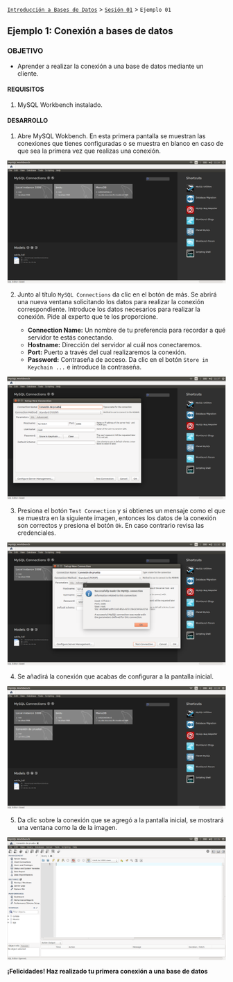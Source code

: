 
[`Introducción a Bases de Datos`](../../Readme.md) > [`Sesión 01`](../Sesion-01) > `Ejemplo 01`

## Ejemplo 1: Conexión a bases de datos

### OBJETIVO

- Aprender a realizar la conexión a una base de datos mediante un cliente.

#### REQUISITOS

1. MySQL Workbench instalado.

#### DESARROLLO

1. Abre MySQL Wokbench. En esta primera pantalla se muestran las conexiones que tienes configuradas o se muestra en blanco en caso de que sea la primera vez que realizas una conexión.

![imagen](imagenes/s1-w1.png)

2. Junto al título `MySQL Connections` da clic en el botón de más. Se abrirá una nueva ventana solicitando los datos para realizar la conexión correspondiente. Introduce los datos necesarios para realizar la conexión. Pide al experto que te los proporcione.

   - **Connection Name:** Un nombre de tu preferencia para recordar a qué servidor te estás conectando.
   - **Hostname:** Dirección del servidor al cuál nos conectaremos.
   - **Port:** Puerto a través del cual realizaremos la conexión.
   - **Password:** Contraseña de acceso. Da clic en el botón `Store in Keychain ...` e introduce la contraseña.
   
![imagen](imagenes/s1-w2.png)

3. Presiona el botón `Test Connection` y si obtienes un mensaje como el que se muestra en la siguiente imagen, entonces los datos de la conexión son correctos y presiona el botón `Ok`. En caso contrario revisa las credenciales.

![imagen](imagenes/s1-w3.png)

4. Se añadirá la conexión que acabas de configurar a la pantalla inicial.

![imagen](imagenes/s1-w4.png)

5. Da clic sobre la conexión que se agregó a la pantalla inicial, se mostrará una ventana como la de la imagen.

![imagen](imagenes/s1-w5.png)

**¡Felicidades! Haz realizado tu primera conexión a una base de datos**
